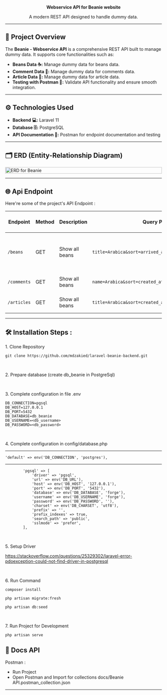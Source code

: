 <p align="center" id="description"> <strong>Webservice API for Beanie website </strong></p>

<p align="center">
  A modern REST API designed to handle dummy data.
</p>

---

## 🌟 Project Overview 

The **Beanie - Webservice API** is a comprehensive REST API built to manage dummy data. It supports core functionalities such as:

- **Beans Data ☕:** Manage dummy data for beans data.
- **Comment Data 💬:** Manage dummy data for comments data.
- **Article Data 📝:** Manage dummy data for article data.
- **Testing with Postman 🧪:** Validate API functionality and ensure smooth integration.

---

## ⚙️ Technologies Used 

- **Backend 💻:** Laravel 11
- **Database 🗄️:** PostgreSQL
- **API Documentation 📜:** Postman for endpoint documentation and testing

---

<h2>🗂️ ERD (Entity-Relationship Diagram)</h2>

<div style="display: flex; justify-content: center;">
  <img width="100%" alt="ERD for Beanie" src="https://github.com/user-attachments/assets/9fd2fe8a-be90-4391-8557-e38d0ebff831">
</div>

---

<h2>🌐 Api Endpoint</h2>

Here're some of the project's API Endpoint :

| Endpoint           | Method | Description                            | Query Parameters                                      | Description for Query Parameters                                   |
|--------------------|--------|----------------------------------------|------------------------------------------------------|--------------------------------------------------------------------|
| `/beans`           | GET    | Show all beans                         | `title=Arabica&sort=arrived_at&direction=asc&page=1&size=5` | `sort`: id / title / price / created_at / arrived_at / total_sales / total_likes                     |
| `/comments`           | GET    | Show all beans                         | `name=Arabica&sort=created_at&direction=asc&page=1&size=5` | `sort`: id / title / created_at                    |
| `/articles`           | GET    | Show all beans                         | `title=Arabica&sort=created_at&direction=asc&page=1&size=5` | `sort`: id / name / created_at                    |

---
  
<h2>🛠️ Installation Steps :</h2>

<p>1. Clone Repository</p>

```
git clone https://github.com/mdzakied/laravel-beanie-backend.git
```

<br />
<p>2. Prepare database (create db_beanie in PostgreSql) </p>

<br />
<p>3. Complete configuration in file .env</p>

```
DB_CONNECTION=pgsql
DB_HOST=127.0.0.1
DB_PORT=5432
DB_DATABASE=db_beanie
DB_USERNAME=<db_username>
DB_PASSWORD=<db_password>
```

<br />
<p>4. Complete configuration in config/database.php</p>

---
    'default' => env('DB_CONNECTION', 'postgres'),
---

```
        'pgsql' => [
            'driver' => 'pgsql',
            'url' => env('DB_URL'),
            'host' => env('DB_HOST', '127.0.0.1'),
            'port' => env('DB_PORT', '5432'),
            'database' => env('DB_DATABASE', 'forge'),
            'username' => env('DB_USERNAME', 'forge'),
            'password' => env('DB_PASSWORD', ''),
            'charset' => env('DB_CHARSET', 'utf8'),
            'prefix' => '',
            'prefix_indexes' => true,
            'search_path' => 'public',
            'sslmode' => 'prefer',
        ],       
```

<br />
<p>5. Setup Driver</p>

https://stackoverflow.com/questions/25329302/laravel-error-pdoexception-could-not-find-driver-in-postgresql

<br />
<p>6. Run Command</p>

```
composer install
```
```
php artisan migrate:fresh
```
```
php artisan db:seed 
```

<br />

<p>7. Run Project for Development</p>

```
php artisan serve  
```

<h2>📃 Docs API</h2>
  
Postman :
* Run Project
* Open Postman and Import for collections docs/Beanie API.postman_collection.json

---
